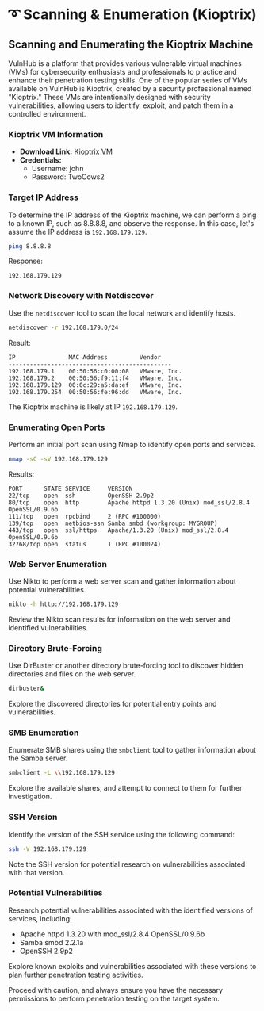 # ➰ Scanning & Enumeration (Kioptrix)

## Scanning and Enumerating the Kioptrix Machine

VulnHub is a platform that provides various vulnerable virtual machines (VMs) for cybersecurity enthusiasts and professionals to practice and enhance their penetration testing skills. One of the popular series of VMs available on VulnHub is Kioptrix, created by a security professional named "Kioptrix." These VMs are intentionally designed with security vulnerabilities, allowing users to identify, exploit, and patch them in a controlled environment.

### Kioptrix VM Information

* **Download Link:** [Kioptrix VM](https://tcm-sec.com/kioptrix)
* **Credentials:**
  * Username: john
  * Password: TwoCows2

### Target IP Address

To determine the IP address of the Kioptrix machine, we can perform a ping to a known IP, such as 8.8.8.8, and observe the response. In this case, let's assume the IP address is `192.168.179.129`.

```bash
ping 8.8.8.8
```

Response:

```
192.168.179.129
```

### Network Discovery with Netdiscover

Use the `netdiscover` tool to scan the local network and identify hosts.

```bash
netdiscover -r 192.168.179.0/24
```

Result:

```
IP               MAC Address         Vendor
----------------------------------------------
192.168.179.1    00:50:56:c0:00:08   VMware, Inc.
192.168.179.2    00:50:56:f9:11:f4   VMware, Inc.
192.168.179.129  00:0c:29:a5:da:ef   VMware, Inc.
192.168.179.254  00:50:56:fe:96:dd   VMware, Inc.
```

The Kioptrix machine is likely at IP `192.168.179.129`.

### Enumerating Open Ports

Perform an initial port scan using Nmap to identify open ports and services.

```bash
nmap -sC -sV 192.168.179.129
```

Results:

```
PORT      STATE SERVICE     VERSION
22/tcp    open  ssh         OpenSSH 2.9p2
80/tcp    open  http        Apache httpd 1.3.20 (Unix) mod_ssl/2.8.4 OpenSSL/0.9.6b
111/tcp   open  rpcbind     2 (RPC #100000)
139/tcp   open  netbios-ssn Samba smbd (workgroup: MYGROUP)
443/tcp   open  ssl/https   Apache/1.3.20 (Unix) mod_ssl/2.8.4 OpenSSL/0.9.6b
32768/tcp open  status      1 (RPC #100024)
```

### Web Server Enumeration

Use Nikto to perform a web server scan and gather information about potential vulnerabilities.

```bash
nikto -h http://192.168.179.129
```

Review the Nikto scan results for information on the web server and identified vulnerabilities.

### Directory Brute-Forcing

Use DirBuster or another directory brute-forcing tool to discover hidden directories and files on the web server.

```bash
dirbuster&
```

Explore the discovered directories for potential entry points and vulnerabilities.

### SMB Enumeration

Enumerate SMB shares using the `smbclient` tool to gather information about the Samba server.

```bash
smbclient -L \\192.168.179.129
```

Explore the available shares, and attempt to connect to them for further investigation.

### SSH Version

Identify the version of the SSH service using the following command:

```bash
ssh -V 192.168.179.129
```

Note the SSH version for potential research on vulnerabilities associated with that version.

### Potential Vulnerabilities

Research potential vulnerabilities associated with the identified versions of services, including:

* Apache httpd 1.3.20 with mod\_ssl/2.8.4 OpenSSL/0.9.6b
* Samba smbd 2.2.1a
* OpenSSH 2.9p2

Explore known exploits and vulnerabilities associated with these versions to plan further penetration testing activities.

Proceed with caution, and always ensure you have the necessary permissions to perform penetration testing on the target system.
